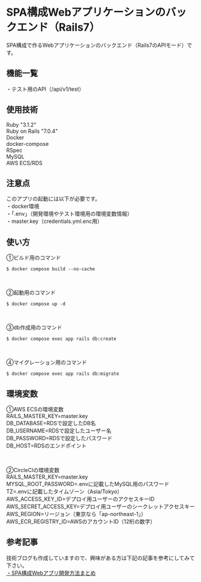# SPA構成Webアプリケーションのバックエンド（Rails7）  
SPA構成で作るWebアプリケーションのバックエンド（Rails7のAPIモード）です。  

## 機能一覧  
・テスト用のAPI（/api/v1/test）  

## 使用技術  
Ruby "3.1.2"  
Ruby on Rails "7.0.4"  
Docker  
docker-compose  
RSpec  
MySQL  
AWS ECS/RDS  

## 注意点  
このアプリの起動には以下が必要です。  
・docker環境  
・「.env」（開発環境やテスト環境用の環境変数情報）  
・master.key（credentials.yml.enc用）  

## 使い方  
①ビルド用のコマンド  
```
$ docker compose build --no-cache
```  

<br/>

②起動用のコマンド  
```
$ docker compose up -d
```  

<br/>

③db作成用のコマンド  
```
$ docker compose exec app rails db:create
```  

<br/>

④マイグレーション用のコマンド  
```
$ docker compose exec app rails db:migrate
```  

## 環境変数
①AWS ECSの環境変数  
RAILS_MASTER_KEY=master.key  
DB_DATABASE=RDSで設定したDB名  
DB_USERNAME=RDSで設定したユーザー名  
DB_PASSWORD=RDSで設定したパスワード  
DB_HOST=RDSのエンドポイント  

<br/>

②CircleCIの環境変数  
RAILS_MASTER_KEY=master.key  
MYSQL_ROOT_PASSWORD=.envに記載したMySQL用のパスワード  
TZ=.envに記載したタイムゾーン（Asia/Tokyo）  
AWS_ACCESS_KEY_ID=デプロイ用ユーザーのアクセスキーID  
 AWS_SECRET_ACCESS_KEY=デプロイ用ユーザーのシークレットアクセスキー  
 AWS_REGION=リージョン（東京なら「ap-northeast-1」）  
 AWS_ECR_REGISTRY_ID=AWSのアカウントID（12桁の数字）  

## 参考記事
技術ブログも作成していますので、興味がある方は下記の記事を参考にしてみて下さい。  
[・SPA構成Webアプリ開発方法まとめ](https://tomoyuki65.com/how-to-develop-a-web-application-with-spa//)  
